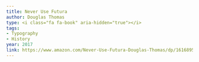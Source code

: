```yaml
---
title: Never Use Futura
author: Douglas Thomas
type: <i class="fa fa-book" aria-hidden="true"></i>
tags:
- Typography
- History
year: 2017
link: https://www.amazon.com/Never-Use-Futura-Douglas-Thomas/dp/1616895721/ref=sr_1_1?ie=UTF8&qid=1504987300&sr=8-1&keywords=never+use+futura
---
```

